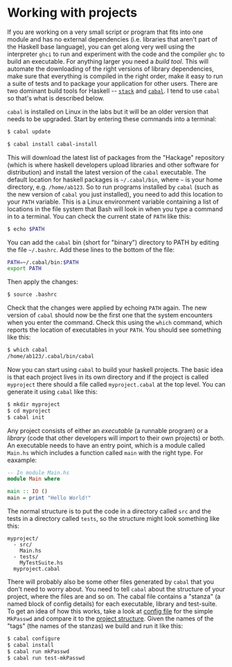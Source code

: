 # Working with projects

If you are working on a very small script or program that fits into
one module and has no external dependencies (i.e. libraries that
aren't part of the Haskell base language), you can get along very well
using the interpreter `ghci` to run and experiment with the code and the
compiler `ghc` to build an executable. For anything larger you need a
*build tool*. This will automate the downloading of the right versions
of library dependencies, make sure that everything is compiled in the
right order, make it easy to run a suite of tests and to package your
application for other users. There are two dominant build tools for
Haskell -- [`stack`](https://docs.haskellstack.org/en/stable/README/) and [`cabal`](https://www.haskell.org/cabal/). I tend to use `cabal` so that's what is
described below.

`cabal` is installed on Linux in the labs but it will be an older version that needs to be upgraded. Start by entering these commands into a terminal:

```bash
$ cabal update

$ cabal install cabal-install
```

This will download the latest list of packages from the "Hackage"
repository (which is where haskell developers upload libraries and
other software for distribution) and install the latest version of the
`cabal` executable. The default location for haskell packages is
`~/.cabal/bin`, where `~` is your home directory,
e.g. `/home/ab123`. So to run programs installed by `cabal` (such as the
new version of `cabal` you just installed), you need to
add this location to your `PATH` variable. This is a Linux environment
variable containing a list of locations in the file system that Bash
will look in when you type a command in to a
terminal. You can check the current state of `PATH` like this:

```bash
$ echo $PATH
```

You can add the `cabal` bin (short for "binary") directory to PATH by editing the file `~/.bashrc`.  Add these lines to the bottom of the file:

```bash
PATH=~/.cabal/bin:$PATH
export PATH
```

Then apply the changes:

```bash
$ source .bashrc
```

Check that the changes were applied by echoing `PATH` again. The new
version of `cabal` should now be the first one that the system
encounters when you enter the command. Check this using the `which`
command, which reports the location of executables in your `PATH`. You
should see something like this:

```bash
$ which cabal
/home/ab123/.cabal/bin/cabal
```

Now you can start using `cabal` to build your haskell projects. The
basic idea is that each project lives in its own directory and if the
project is called `myproject` there should a file called `myproject.cabal`
at the top level. You can generate it using `cabal` like this:

```bash
$ mkdir myproject
$ cd myproject
$ cabal init
```

Any project consists of either an *executable* (a runnable program) or a
*library* (code that other developers will import to their own projects)
or both. An executable needs to have an entry point, which is a module
called `Main.hs` which includes a function called `main` with the right
type. For eaxample:

```haskell
-- In module Main.hs
module Main where

main :: IO ()
main = print "Hello World!"
```

The normal structure is to put the code in a directory called `src`
and the tests in a directory called `tests`, so the structure might look
something like this:

```
myproject/
  - src/
    Main.hs
  - tests/
    MyTestSuite.hs 
  myproject.cabal 
``` 
  
There will probably also be some other files generated by `cabal` that
you don't need to worry about. You need to tell `cabal` about the
structure of your project, where the files are and so on. The cabal file 
contains a "stanza" (a named block of config
details) for each executable, library and test-suite. To get an idea of
how this works, take a look at [config
file](https://github.com/jimburton/MkPasswd/blob/master/mkPasswd.cabal)
for the simple `MkPasswd` and compare it to the [project
structure](https://github.com/jimburton/MkPasswd). Given the names of the "tags"
(the names of the stanzas) we build and run it like this:

```bash
$ cabal configure
$ cabal install
$ cabal run mkPasswd
$ cabal run test-mkPasswd
```
